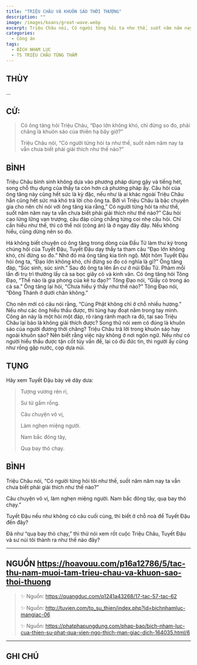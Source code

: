 ```yaml
---
title: "TRIỆU CHÂU VÀ KHUÔN SÁO THỜI THƯỢNG"
description: ""
image: /images/koans/great-wave.webp
excerpt: Triệu Châu nói, Có người từng hỏi ta như thế, suốt năm năm nay ta vẫn chưa biết phải giải thích như thế nào?
categories:
  - Công án
tags:
  - BÍCH NHAM LỤC
  - TS TRIỆU CHÂU TÙNG THẨM
---
```


## THÙY

...

## CỬ:

> Có ông tăng hỏi Triệu Châu, “Đạo lớn không khó, chỉ đừng so đo, phải chăng là khuôn sáo của thiên hạ bây giờ?”
>
> Triệu Châu nói, “Có người từng hỏi ta như thế, suốt năm năm nay ta vẫn chưa biết phải giải thích như thế nào?”

## BÌNH

Triệu Châu bình sinh không dựa vào phương pháp dùng gậy và tiếng hét, song chỗ thụ dụng của thầy ta còn hơn cả phương pháp ấy. Câu hỏi của ông tăng này cũng hết sức là kỳ đặc, nếu như là ai khác ngoài Triệu Châu hẳn cũng hết sức mà khó trả lời cho ông ta. Bởi vì Triệu Châu là bậc chuyên gia cho nên chỉ nói với ông tăng kia rằng,” Có người từng hỏi ta như thế, suốt năm năm nay ta vẫn chưa biết phải giải thích như thế nào?” Câu hỏi cao lừng lững vạn trượng, câu đáp cũng chẳng từng coi nhẹ câu hỏi. Chỉ cần hiểu như thế, thì có thể nói (công án) là ở ngay đây đây. Nếu không hiểu, cũng dừng nên so đo.

Há không biết chuyện có ông tăng trong dòng của Đầu Tử làm thư ký trong chúng hội của Tuyết Đậu, Tuyết Đậu dạy thầy ta tham câu “Đạo lớn không khó, chỉ đừng so đo.” Nhờ đó mà ông tăng kia tỉnh ngộ. Một hôm Tuyết Đậu hỏi ông ta, “Đạo lớn không khó, chỉ đừng so đo có nghĩa là gì?” Ông tăng đáp, “Súc sinh, súc sinh.” Sau đó ông ta lên ẩn cư ở núi Đầu Tử. Phàm mỗi lần đi trụ trì thường lấy cà sa bọc giây cỏ và kinh văn. Có ông tăng hỏi Tông Đạo, “Thế nào là gia phong của kẻ tu đạo?” Tông Đạo nói, “Giầy cỏ trong áo cà sa.” Ông tăng lại hỏi, "Chưa hiểu ý thầy như thế nào?” Tông Đạo nói, “Đông Thánh ở dưới chân không.”

Cho nên mới có câu nói rằng, “Cúng Phật không chỉ ở chỗ nhiều hương.” Nếu như các ông hiểu thấu được, thì túng hay đoạt nằm trong tay mình. Công án này là một hỏi một đáp, rõ ràng rành mạch ra đó, tại sao Triệu Châu lại bảo là không giải thích được? Song thử nói xem có đúng là khuôn sáo của người đương thời chăng? Triệu Châu trả lời trong khuôn sáo hay ngoài khuôn sáo? Nên biết rằng việc này không ở nơi ngôn ngữ. Nếu như có người hiểu thấu được tận cốt tủy vấn đề, lại có đủ đức tin, thì người ấy cũng như rồng gặp nước, cọp dựa núi.

## TỤNG

Hãy xem Tuyết Đậu bày vẽ dây dưa:

> Tượng vương rên rỉ,
>
> Sư tử gầm rống.
>
> Câu chuyện vô vị,
>
> Làm nghẹn miệng người.
>
> Nam bắc đông tây,
>
> Quạ bay thỏ chạy.

## BÌNH

Triệu Châu nói, “Có người từng hỏi tôi như thế, suốt năm năm nay ta vẫn chưa biết phải giải thích như thế nào?”

Câu chuyện vô vị, làm nghẹn miệng người. Nam bắc đông tây, quạ bay thỏ chạy.”

Tuyết Đậu nếu như không có câu cuối cùng, thì biết ở chỗ noà để Tuyết Đậu đến đây?

Đã như “quạ bay thỏ chạy,” thì thử nói xem rốt cuộc Triệu Châu, Tuyết Đậu và sư núi tôi thành ra như thế nào đây?

<hr class="blog-rule" />

## NGUỒN https://hoavouu.com/p16a12786/5/tac-thu-nam-muoi-tam-trieu-chau-va-khuon-sao-thoi-thuong
>
> ✨ Nguồn: https://quangduc.com/p1241a43268/17-tac-57-tac-62
>
> ✨ Nguồn: http://tuvien.com/to_su_thien/index.php?id=bichnhamluc-mangiac-06
>
> ✨ Nguồn: https://phatphapungdung.com/phap-bao/bich-nham-luc-cua-thien-su-phat-qua-vien-ngo-thich-man-giac-dich-164035.html/6

<hr class="blog-rule" />

## GHI CHÚ

[^1]: ⭐️ <a href="/masters/Zhaozhou-Congshen" target="_blank">🔗 TS TRIỆU CHÂU TÙNG THẨM</a>
